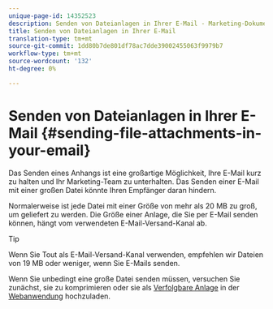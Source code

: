 ```yaml
---
unique-page-id: 14352523
description: Senden von Dateianlagen in Ihrer E-Mail - Marketing-Dokumente - Produktdokumentation
title: Senden von Dateianlagen in Ihrer E-Mail
translation-type: tm+mt
source-git-commit: 1dd80b7de801df78ac7dde39002455063f9979b7
workflow-type: tm+mt
source-wordcount: '132'
ht-degree: 0%

---
```



# Senden von Dateianlagen in Ihrer E-Mail {#sending-file-attachments-in-your-email}

Das Senden eines Anhangs ist eine großartige Möglichkeit, Ihre E-Mail kurz zu halten und Ihr Marketing-Team zu unterhalten. Das Senden einer E-Mail mit einer großen Datei könnte Ihren Empfänger daran hindern.

Normalerweise ist jede Datei mit einer Größe von mehr als 20 MB zu groß, um geliefert zu werden. Die Größe einer Anlage, die Sie per E-Mail senden können, hängt vom verwendeten E-Mail-Versand-Kanal ab.

>[!TIP]
>
>Wenn Sie Tout als E-Mail-Versand-Kanal verwenden, empfehlen wir Dateien von 19 MB oder weniger, wenn Sie E-Mails senden.

Wenn Sie unbedingt eine große Datei senden müssen, versuchen Sie zunächst, sie zu komprimieren oder sie als [Verfolgbare Anlage](/help/marketo/product-docs/marketo-sales-connect/email/common-tracking-questions/how-to-track-your-email-attachments.md) in der [Webanwendung](https://toutapp.com/login) hochzuladen.
